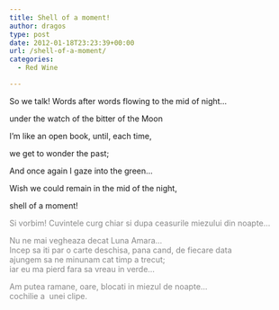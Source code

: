 ```yaml
---
title: Shell of a moment!
author: dragos
type: post
date: 2012-01-18T23:23:39+00:00
url: /shell-of-a-moment/
categories:
  - Red Wine

---
```

So we talk! Words after words flowing to the mid of night&#8230;
  
under the watch of the bitter of the Moon
  
I&#8217;m like an open book, until, each time,
  
we get to wonder the past;
  
And once again I gaze into the green&#8230;

Wish we could remain in the mid of the night,
  
shell of a moment!

<span style="color: #888888;">Si vorbim! Cuvintele curg chiar si dupa ceasurile miezului din noapte&#8230;</span><!--more-->


  
<span style="color: #888888;">Nu ne mai vegheaza decat Luna Amara&#8230;<br /> Incep sa iti par o carte deschisa, pana cand, de fiecare data<br /> ajungem sa ne minunam cat timp a trecut;<br /> iar eu ma pierd fara sa vreau in verde&#8230;</span>

<span style="color: #888888;">Am putea ramane, oare, blocati in miezul de noapte&#8230;<br /> cochilie a  unei clipe.</span>